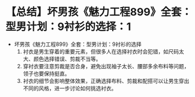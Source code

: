 # 【总结】坏男孩《魅力工程899》全套：型男计划：9衬衫的选择：1

-   坏男孩《魅力工程899》全套：型男计划：9衬衫的选择
    1.  衬衣是男生穿着的重要元素，但很多人在选择衬衣时会犯错，如尺码太大、颜色选择错误、剪裁不当等。
    2.  穿衬衣要注意剪裁是否合身，避免出现袖子太长、腰部多余布料等问题，领子也要保持挺直。
    3.  衬衣的细节会影响整体效果，正确选择布料、剪裁和配搭可以让男生穿出不同的风格，进一步讨论如何挑选衬衣。